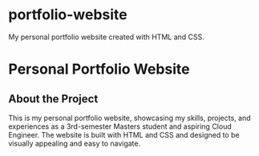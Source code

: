# portfolio-website
My personal portfolio website created with HTML and CSS.

# **Personal Portfolio Website**

## **About the Project**
This is my personal portfolio website, showcasing my skills, projects, and experiences as a 3rd-semester Masters student and aspiring Cloud Engineer. The website is built with HTML and CSS and designed to be visually appealing and easy to navigate.

